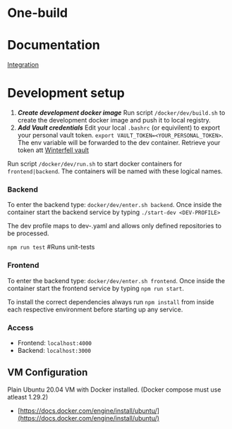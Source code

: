 # One-build

# Documentation

[Integration](docs/integration.md)

# Development setup

1. ***Create development docker image*** Run script `/docker/dev/build.sh` to create the development docker image and push it to local registry.
2. ***Add Vault credentials*** Edit your local `.bashrc` (or equivilent) to export your personal vault token. `export VAULT_TOKEN=<YOUR_PERSONAL_TOKEN>`. The env variable will be forwarded to the dev container. Retrieve your token att [Winterfell vault](https://winterfell.csp-dev.net/)

Run script `/docker/dev/run.sh` to start docker containers for `frontend|backend`. The containers will be named with these logical names.

### Backend 

To enter the backend type: `docker/dev/enter.sh backend`. Once inside the container start the backend service by typing `./start-dev <DEV-PROFILE>`

The dev profile maps to dev-<DEV-PROFILE>.yaml and allows only defined repositories to be processed.

`npm run test`        #Runs unit-tests

### Frontend

To enter the backend type: `docker/dev/enter.sh frontend`. Once inside the container start the frontend service by typing `npm run start`.


To install the correct dependencies always run `npm install` from inside each respective environment before starting up any service.

### Access

* Frontend: `localhost:4000`
* Backend: `localhost:3000`

## VM Configuration
Plain Ubuntu 20.04 VM with Docker installed. (Docker compose must use atleast 1.29.2)

* [https://docs.docker.com/engine/install/ubuntu/](https://docs.docker.com/engine/install/ubuntu/)

